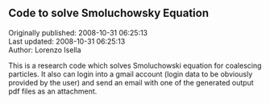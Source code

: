 ## Code to solve Smoluchowsky Equation  
Originally published: 2008-10-31 06:25:13  
Last updated: 2008-10-31 06:25:13  
Author: Lorenzo Isella  
  
This is a research code which solves Smoluchowski equation for coalescing particles. It also can login into a gmail account (login data to be obviously provided by the user) and send an email with one of the generated output pdf files as an attachment.